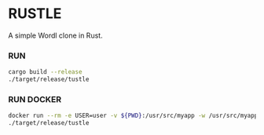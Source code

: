 # RUSTLE

A simple Wordl clone in Rust.

### RUN

```bash
cargo build --release
./target/release/tustle
```

### RUN DOCKER

```bash
docker run --rm -e USER=user -v ${PWD}:/usr/src/myapp -w /usr/src/myapp rust:1.59-alpine3.15 cargo build --release
./target/release/tustle
```
